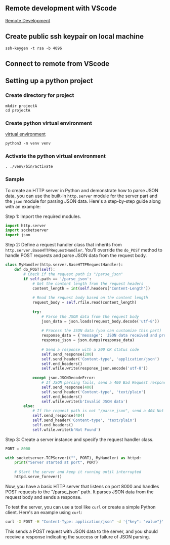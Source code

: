 ## Remote development with VScode
[Remote Development](https://code.visualstudio.com/docs/remote/remote-overview)

## Create public ssh keypair on local machine
```
ssh-keygen -t rsa -b 4096
```
## Connect to remote from VScode

## Setting up a python project

### Create directory for project
```
mkdir projectA
cd projectA
```

### Create python virtual environment
[virtual environment](https://www.freecodecamp.org/news/how-to-setup-virtual-environments-in-python/)
```
python3 -m venv venv
```

### Activate the python virtual environment
```
. ./venv/bin/activate
```

### Sample
To create an HTTP server in Python and demonstrate how to parse JSON data, you can use the built-in `http.server` module for the server part and the `json` module for parsing JSON data. Here's a step-by-step guide along with an example:

Step 1: Import the required modules.
```python
import http.server
import socketserver
import json
```

Step 2: Define a request handler class that inherits from `http.server.BaseHTTPRequestHandler`. You'll override the `do_POST` method to handle POST requests and parse JSON data from the request body.

```python
class MyHandler(http.server.BaseHTTPRequestHandler):
    def do_POST(self):
        # Check if the request path is "/parse_json"
        if self.path == '/parse_json':
            # Get the content length from the request headers
            content_length = int(self.headers['Content-Length'])
            
            # Read the request body based on the content length
            request_body = self.rfile.read(content_length)
            
            try:
                # Parse the JSON data from the request body
                json_data = json.loads(request_body.decode('utf-8'))
                
                # Process the JSON data (you can customize this part)
                response_data = {'message': 'JSON data received and processed successfully'}
                response_json = json.dumps(response_data)
                
                # Send a response with a 200 OK status code
                self.send_response(200)
                self.send_header('Content-type', 'application/json')
                self.end_headers()
                self.wfile.write(response_json.encode('utf-8'))
                
            except json.JSONDecodeError:
                # If JSON parsing fails, send a 400 Bad Request response
                self.send_response(400)
                self.send_header('Content-type', 'text/plain')
                self.end_headers()
                self.wfile.write(b'Invalid JSON data')
        else:
            # If the request path is not "/parse_json", send a 404 Not Found response
            self.send_response(404)
            self.send_header('Content-type', 'text/plain')
            self.end_headers()
            self.wfile.write(b'Not Found')
```

Step 3: Create a server instance and specify the request handler class.

```python
PORT = 8000

with socketserver.TCPServer(("", PORT), MyHandler) as httpd:
    print("Server started at port", PORT)
    
    # Start the server and keep it running until interrupted
    httpd.serve_forever()
```

Now, you have a basic HTTP server that listens on port 8000 and handles POST requests to the "/parse_json" path. It parses JSON data from the request body and sends a response.

To test the server, you can use a tool like `curl` or create a simple Python client. Here's an example using `curl`:

```bash
curl -X POST -H "Content-Type: application/json" -d '{"key": "value"}' http://localhost:8000/parse_json
```

This sends a POST request with JSON data to the server, and you should receive a response indicating the success or failure of JSON parsing.
